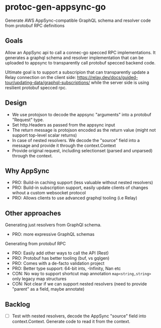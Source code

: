 # protoc-gen-appsync-go

Generate AWS AppSync-compatible GraphQL schema and resolver code from protobuf RPC definitions

## Goals

Allow an AppSync api to call a connec-go specced RPC implementations. It generates a graphql schema
and resolver implementation that can be uploaded to appsync to transparently call protobuf specced
backend code.

Ultimate goal is to support a subscripion that can transparently update a Relay connection on the
client side: https://relay.dev/docs/guided-tour/updating-data/graphql-subscriptions/ while the server
side is using resilient protobuf specced rpc.

## Design

- We use protojson to decode the appsync "arguments" into a protobuf "Request" type.
- Set http.Headers as passed from the appsync input
- The return message is protojson encoded as the return value (might not support top-level scalar returns)
- In case of nested resolvers. We decode the "source" field into a message and provide it through the context.Context
- Provide original request, including selectionset (parsed and unparsed) through the context.

## Why AppSync

- PRO: Build-in caching support (less valuable without nested resolvers)
- PRO: Build-in subscription support, easily update clients of changes wihout a custom websocket protocol
- PRO: Allows clients to use advanced graphql tooling (i.e Relay)

## Other approaches

Generating just resolvers from GraphQl schema.

- PRO: more expressive GraphQL schemas

Generating from protobuf RPC

- PRO: Easily add other ways to call the API (Rest)
- PRO: Protobuf has better tooling (buf, vs gqlgen)
- PRO: Comes with a de-facto validation project
- PRO: Better type support: 64-bit ints, -Infinity, Nan etc
- CON: No way to support shortcut map annotation `map<string,string>` only legacy map structures
- CON: Not clear if we can support nested resolvers (need to provide "parent" as a field, maybe annotate)

## Backlog

- [ ] Test with nested resolvers, decode the AppSync "source" field into context.Context. Generate code to
      read it from the context.

